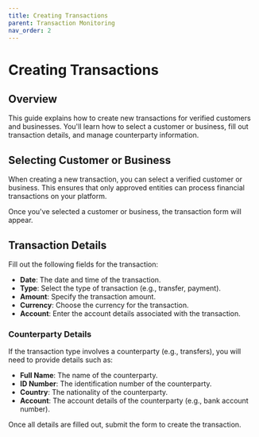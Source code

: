```yaml
---
title: Creating Transactions
parent: Transaction Monitoring
nav_order: 2
---
```


# Creating Transactions

## Overview

This guide explains how to create new transactions for verified customers and businesses. You'll learn how to select a customer or business, fill out transaction details, and manage counterparty information.

## Selecting Customer or Business

When creating a new transaction, you can select a verified customer or business. This ensures that only approved entities can process financial transactions on your platform.

Once you've selected a customer or business, the transaction form will appear.

## Transaction Details

Fill out the following fields for the transaction:
- **Date**: The date and time of the transaction.
- **Type**: Select the type of transaction (e.g., transfer, payment).
- **Amount**: Specify the transaction amount.
- **Currency**: Choose the currency for the transaction.
- **Account**: Enter the account details associated with the transaction.

### Counterparty Details

If the transaction type involves a counterparty (e.g., transfers), you will need to provide details such as:
- **Full Name**: The name of the counterparty.
- **ID Number**: The identification number of the counterparty.
- **Country**: The nationality of the counterparty.
- **Account**: The account details of the counterparty (e.g., bank account number).

Once all details are filled out, submit the form to create the transaction.
